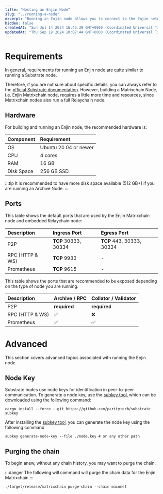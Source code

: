 ```yaml
---
title: "Hosting an Enjin Node"
slug: "../running-a-node"
excerpt: "Running an Enjin node allows you to connect to the Enjin network, expose the RPC endpoint, and author blocks. This guide walks you through the process of running your own node locally and on a remote server."
hidden: false
createdAt: "Sun Jul 14 2024 16:45:39 GMT+0000 (Coordinated Universal Time)"
updatedAt: "Thu Sep 19 2024 10:07:44 GMT+0000 (Coordinated Universal Time)"
---
```

# Requirements

In general, requirements for running an Enjin node are quite similar to running a Substrate node.

Therefore, if you are not sure about specific details, you can always refer to the [official Substrate documentation](https://substrate.dev/docs/en/knowledgebase/getting-started/). However, building a Matrixchain Node, i.e. Enjin Matrixchain node, requires a little more time and resources, since Matrixchain nodes also run a full Relaychain node.

## Hardware

For building and running an Enjin node, the recommended hardware is:

| Component  | Requirement           |
| :--------- | :-------------------- |
| OS         | Ubuntu 20.04 or newer |
| CPU        | 4 cores               |
| RAM        | 16 GB                 |
| Disk Space | 256 GB SSD            |

:::tip
It is recommended to have more disk space available (512 GB+) if you are running an Archive Node.
:::

## Ports

This table shows the default ports that are used by the Enjin Matrixchain node and embedded Relaychain node:

| Description     | Ingress Port         | Egress Port               |
| :-------------- | :------------------- | :------------------------ |
| P2P             | **TCP** 30333, 30334 | **TCP** 443, 30333, 30334 |
| RPC (HTTP & WS) | **TCP** 9933         | -                         |
| Prometheus      | **TCP** 9615         | -                         |

This table shows the ports that are recommended to be exposed depending on the type of node you are running:

| Description     | Archive / RPC | Collator / Validator |
| :-------------- | :------------ | :------------------- |
| P2P             | **required**  | **required**         |
| RPC (HTTP & WS) | ✅             | ❌                    |
| Prometheus      | ✅             | ✅                    |

# Advanced

This section covers advanced topics associated with running the Enjin node.

## Node Key

Substrate nodes use node keys for identification in peer-to-peer communication. To generate a node key, use the [subkey tool](https://docs.substrate.io/reference/command-line-tools/subkey/), which can be downloaded using the following command:

`cargo install --force --git https://github.com/paritytech/substrate subkey`

After installing the [subkey tool](https://docs.substrate.io/reference/command-line-tools/subkey/), you can generate the node key using the following command:

`subkey generate-node-key --file ./node.key # or any other path`

## Purging the chain

To begin anew, without any chain history, you may want to purge the chain.

:::danger
The following will command will purge the chain data for the Enjin Matrixchain
:::

`./target/release/matrixchain purge-chain --chain mainnet`
